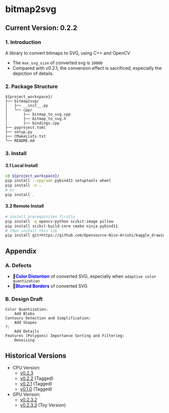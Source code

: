 # bitmap2svg
## Current Version: 0.2.2
### 1. Introduction
A library to convert bitmaps to SVG, using C++ and OpenCV

* The `max_svg_size` of converted svg is `10000`
* Compared with v0.2.1, the conversion effect is sacrificed, especially the depiction of details.

### 2. Package Structure
```
${project_workspace}/
├── bitmap2svg/
│   ├── __init__.py
│   └── cpp/
│       ├── bitmap_to_svg.cpp
│       ├── bitmap_to_svg.h
│       ├── bindings.cpp
├── pyproject.toml
├── setup.py
├── CMakeLists.txt
└── README.md               
```
### 3. Install
#### 3.1 Local Install
```bash
cd ${project_workspace}/
pip install --upgrade pybind11 setuptools wheel
pip install -e .
# or
pip install .
```
#### 3.2 Remote Install
```bash
# install prerequisites firstly
pip install -q opencv-python scikit-image pillow
pip install scikit-build-core cmake ninja pybind11
# then install this lib
pip install git+https://github.com/Opensource-Nice-Arishi/kaggle_drawing_with_LLMs.git@bitmap2svg

```
## Appendix
### A. Defects
* **🔷<span style="color:blue;">Color Distortion</spen>** of converted SVG, especially when `adaptive color quantization`
* **🔷<span style="color:blue;">Blurred Borders</span>** of converted SVG

### B. Design Draft
```
Color Quantization:
    Add Blobs
Contours Detection and Simplification:
    Add Shapes
?:
    Add Details
Features (Polygons) Importance Sorting and Filtering:
    Denoising
```

## Historical Versions
- CPU Version:
    * [v0.2.3](https://github.com/Opensource-Nice-Arishi/kaggle_drawing_with_LLMs/tree/bitmap2svg-v0.2.3)
    * [v0.2.2](https://github.com/Opensource-Nice-Arishi/kaggle_drawing_with_LLMs/tree/v0.2.2-bitmap2svg) (Tagged)
    * [v0.2.1](https://github.com/Opensource-Nice-Arishi/kaggle_drawing_with_LLMs/tree/v0.2.1-bitmap2svg) (Tagged)
    * [v0.1.0](https://github.com/Opensource-Nice-Arishi/kaggle_drawing_with_LLMs/tree/v0.1.0-bitmap2svg) (Tagged)
- GPU Verison:
    * [v0.2.3.2](https://github.com/Opensource-Nice-Arishi/kaggle_drawing_with_LLMs/tree/bitmap2svg-cu-v0.2.3.2)
    * [v0.2.3.3](https://github.com/Opensource-Nice-Arishi/kaggle_drawing_with_LLMs/tree/bitmap2svg-cu-v0.2.3.3) (Toy Version)
